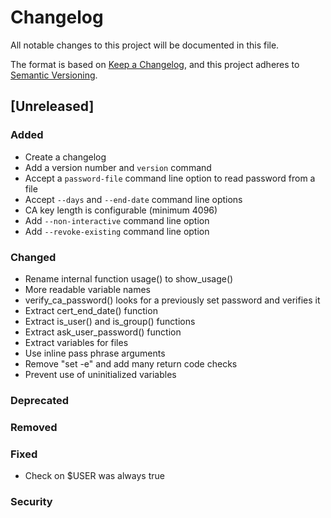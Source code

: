 # Changelog
All notable changes to this project will be documented in this file.

The format is based on [Keep a Changelog](https://keepachangelog.com/en/1.0.0/),
and this project adheres to [Semantic Versioning](https://semver.org/spec/v2.0.0.html).

## [Unreleased]

### Added

* Create a changelog
* Add a version number and `version` command
* Accept a `password-file` command line option to read password from a file
* Accept `--days` and `--end-date` command line options
* CA key length is configurable (minimum 4096)
* Add `--non-interactive` command line option
* Add `--revoke-existing` command line option

### Changed

* Rename internal function usage() to show_usage()
* More readable variable names
* verify_ca_password() looks for a previously set password and verifies it
* Extract cert_end_date() function
* Extract is_user() and is_group() functions
* Extract ask_user_password() function
* Extract variables for files
* Use inline pass phrase arguments
* Remove "set -e" and add many return code checks
* Prevent use of uninitialized variables

### Deprecated

### Removed

### Fixed

* Check on $USER was always true

### Security
